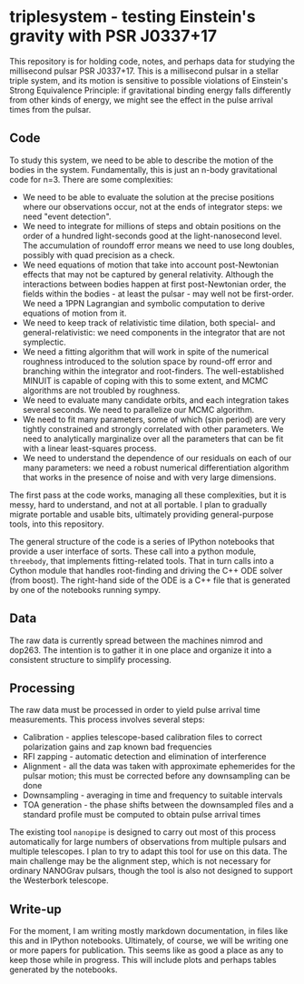 # triplesystem - testing Einstein's gravity with PSR J0337+17

This repository is for holding code, notes, and perhaps data for studying the millisecond pulsar PSR J0337+17. This is a millisecond pulsar in a stellar triple system, and its motion is sensitive to possible violations of Einstein's Strong Equivalence Principle: if gravitational binding energy falls differently from other kinds of energy, we might see the effect in the pulse arrival times from the pulsar.

## Code

To study this system, we need to be able to describe the motion of the bodies in the system. Fundamentally, this is just an n-body gravitational code for n=3. There are some complexities:

* We need to be able to evaluate the solution at the precise positions where our observations occur, not at the ends of integrator steps: we need "event detection".
* We need to integrate for millions of steps and obtain positions on the order of a hundred light-seconds good at the light-nanosecond level. The accumulation of roundoff error means we need to use long doubles, possibly with quad precision as a check.
* We need equations of motion that take into account post-Newtonian effects that may not be captured by general relativity. Although the interactions between bodies happen at first post-Newtonian order, the fields within the bodies - at least the pulsar - may well not be first-order. We need a 1PPN Lagrangian and symbolic computation to derive equations of motion from it.
* We need to keep track of relativistic time dilation, both special- and general-relativistic: we need components in the integrator that are not symplectic.
* We need a fitting algorithm that will work in spite of the numerical roughness introduced to the solution space by round-off error and branching within the integrator and root-finders. The well-established MINUIT is capable of coping with this to some extent, and MCMC algorithms are not troubled by roughness.
* We need to evaluate many candidate orbits, and each integration takes several seconds. We need to parallelize our MCMC algorithm.
* We need to fit many parameters, some of which (spin period) are very tightly constrained and strongly correlated with other parameters. We need to analytically marginalize over all the parameters that can be fit with a linear least-squares process.
* We need to understand the dependence of our residuals on each of our many parameters: we need a robust numerical differentiation algorithm that works in the presence of noise and with very large dimensions.

The first pass at the code works, managing all these complexities, but it is messy, hard to understand, and not at all portable. I plan to gradually migrate portable and usable bits, ultimately providing general-purpose tools, into this repository.

The general structure of the code is a series of IPython notebooks that provide a user interface of sorts. These call into a python module, `threebody`, that implements fitting-related tools. That in turn calls into a Cython module that handles root-finding and driving the C++ ODE solver (from boost). The right-hand side of the ODE is a C++ file that is generated by one of the notebooks running sympy.

## Data

The raw data is currently spread between the machines nimrod and dop263. The intention is to gather it in one place and organize it into a consistent structure to simplify processing.

## Processing

The raw data must be processed in order to yield pulse arrival time measurements. This process involves several steps:

* Calibration - applies telescope-based calibration files to correct polarization gains and zap known bad frequencies
* RFI zapping - automatic detection and elimination of interference
* Alignment - all the data was taken with approximate ephemerides for the pulsar motion; this must be corrected before any downsampling can be done
* Downsampling - averaging in time and frequency to suitable intervals
* TOA generation - the phase shifts between the downsampled files and a standard profile must be computed to obtain pulse arrival times

The existing tool `nanopipe` is designed to carry out most of this process automatically for large numbers of observations from multiple pulsars and multiple telescopes. I plan to try to adapt this tool for use on this data. The main challenge may be the alignment step, which is not necessary for ordinary NANOGrav pulsars, though the tool is also not designed to support the Westerbork telescope.

## Write-up

For the moment, I am writing mostly markdown documentation, in files like this and in IPython notebooks. Ultimately, of course, we will be writing one or more papers for publication. This seems like as good a place as any to keep those while in progress. This will include plots and perhaps tables generated by the notebooks.

